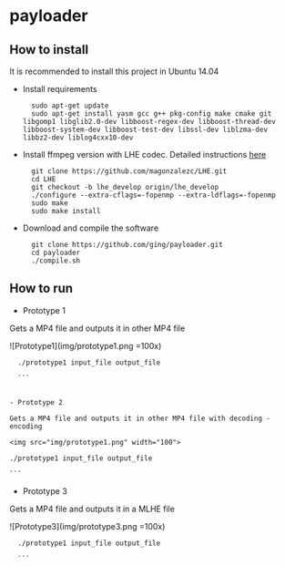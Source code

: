 # payloader

## How to install

It is recommended to install this project in Ubuntu 14.04 

- Install requirements

  ```
	sudo apt-get update
	sudo apt-get install yasm gcc g++ pkg-config make cmake git libgomp1 libglib2.0-dev libboost-regex-dev libboost-thread-dev libboost-system-dev libboost-test-dev libssl-dev liblzma-dev libbz2-dev liblog4cxx10-dev
  ```

- Install ffmpeg version with LHE codec. Detailed instructions [here](https://github.com/magonzalezc/LHE/tree/lhe_develop_video)

  ```
	git clone https://github.com/magonzalezc/LHE.git
	cd LHE
	git checkout -b lhe_develop origin/lhe_develop
	./configure --extra-cflags=-fopenmp --extra-ldflags=-fopenmp 
	sudo make
	sudo make install
  ```

- Download and compile the software

  ```
	git clone https://github.com/ging/payloader.git
	cd payloader
	./compile.sh
  ```

## How to run

- Prototype 1

Gets a MP4 file and outputs it in other MP4 file

![Prototype1](img/prototype1.png =100x)

  ```
	./prototype1 input_file output_file

	```


- Prototype 2

Gets a MP4 file and outputs it in other MP4 file with decoding - encoding

<img src="img/prototype1.png" width="100">

  ```
	./prototype1 input_file output_file

	```


- Prototype 3

Gets a MP4 file and outputs it in a MLHE file

![Prototype3](img/prototype3.png =100x)

  ```
	./prototype1 input_file output_file

	```